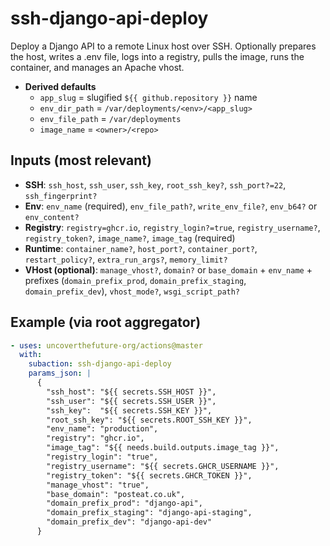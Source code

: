 # ssh-django-api-deploy

Deploy a Django API to a remote Linux host over SSH. Optionally prepares the host, writes a .env file, logs into a registry, pulls the image, runs the container, and manages an Apache vhost.

- **Derived defaults**
  - `app_slug` = slugified `${{ github.repository }}` name
  - `env_dir_path` = `/var/deployments/<env>/<app_slug>`
  - `env_file_path` = `/var/deployments`
  - `image_name` = `<owner>/<repo>`

## Inputs (most relevant)
- **SSH**: `ssh_host`, `ssh_user`, `ssh_key`, `root_ssh_key?`, `ssh_port?=22`, `ssh_fingerprint?`
- **Env**: `env_name` (required), `env_file_path?`, `write_env_file?`, `env_b64?` or `env_content?`
- **Registry**: `registry=ghcr.io`, `registry_login?=true`, `registry_username?`, `registry_token?`, `image_name?`, `image_tag` (required)
- **Runtime**: `container_name?`, `host_port?`, `container_port?`, `restart_policy?`, `extra_run_args?`, `memory_limit?`
- **VHost (optional)**: `manage_vhost?`, `domain?` or `base_domain` + `env_name` + prefixes (`domain_prefix_prod`, `domain_prefix_staging`, `domain_prefix_dev`), `vhost_mode?`, `wsgi_script_path?`

## Example (via root aggregator)
```yaml
- uses: uncoverthefuture-org/actions@master
  with:
    subaction: ssh-django-api-deploy
    params_json: |
      {
        "ssh_host": "${{ secrets.SSH_HOST }}",
        "ssh_user": "${{ secrets.SSH_USER }}",
        "ssh_key":  "${{ secrets.SSH_KEY }}",
        "root_ssh_key": "${{ secrets.ROOT_SSH_KEY }}",
        "env_name": "production",
        "registry": "ghcr.io",
        "image_tag": "${{ needs.build.outputs.image_tag }}",
        "registry_login": "true",
        "registry_username": "${{ secrets.GHCR_USERNAME }}",
        "registry_token": "${{ secrets.GHCR_TOKEN }}",
        "manage_vhost": "true",
        "base_domain": "posteat.co.uk",
        "domain_prefix_prod": "django-api",
        "domain_prefix_staging": "django-api-staging",
        "domain_prefix_dev": "django-api-dev"
      }
```
